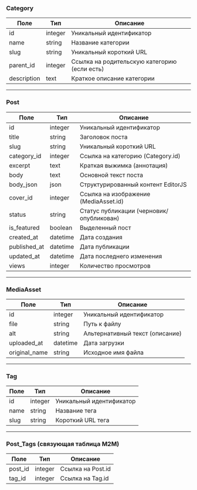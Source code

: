 ### Category
| Поле       | Тип       | Описание                          |
|-----------|-----------|----------------------------------|
| id        | integer   | Уникальный идентификатор          |
| name      | string    | Название категории                |
| slug      | string    | Уникальный короткий URL           |
| parent_id | integer   | Ссылка на родительскую категорию (если есть) |
| description | text    | Краткое описание категории        |

---

### Post
| Поле        | Тип       | Описание                                      |
|------------|-----------|----------------------------------------------|
| id         | integer   | Уникальный идентификатор                      |
| title      | string    | Заголовок поста                               |
| slug       | string    | Уникальный короткий URL                       |
| category_id| integer   | Ссылка на категорию (Category.id)             |
| excerpt    | text      | Краткая выжимка (аннотация)                  |
| body       | text      | Основной текст поста                           |
| body_json  | json      | Структурированный контент EditorJS                           |
| cover_id   | integer   | Ссылка на изображение (MediaAsset.id)        |
| status     | string    | Статус публикации (черновик/опубликован)    |
| is_featured| boolean   | Выделенный пост                               |
| created_at | datetime| Дата создания                               |
| published_at | datetime| Дата публикации                               |
| updated_at | datetime  | Дата последнего изменения                     |
| views      | integer   | Количество просмотров                          |

---

### MediaAsset
| Поле         | Тип       | Описание                                     |
|-------------|-----------|---------------------------------------------|
| id          | integer   | Уникальный идентификатор                     |
| file        | string    | Путь к файлу                                 |
| alt         | string    | Альтернативный текст (описание)             |
| uploaded_at | datetime  | Дата загрузки                               |
| original_name | string  | Исходное имя файла                           |

---

### Tag
| Поле  | Тип     | Описание                      |
|-------|---------|-------------------------------|
| id    | integer | Уникальный идентификатор      |
| name  | string  | Название тега                 |
| slug  | string  | Короткий URL тега             |

---

### Post_Tags (связующая таблица M2M)
| Поле    | Тип     | Описание                         |
|---------|---------|---------------------------------|
| post_id | integer | Ссылка на Post.id                |
| tag_id  | integer | Ссылка на Tag.id                 |
